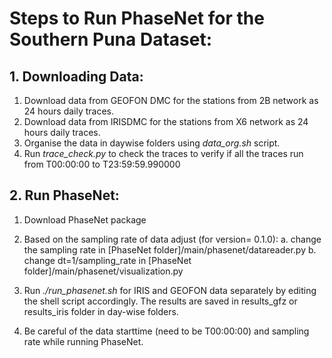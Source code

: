 # Steps to Run PhaseNet for the Southern Puna Dataset:

## 1. Downloading Data:

1. Download data from GEOFON DMC for the stations from 2B network as 24 hours daily traces.
2. Download data from IRISDMC for the stations from X6 network as 24 hours daily traces.
3. Organise the data in daywise folders using *data_org.sh* script.
4. Run *trace_check.py* to check the traces to verify if all the traces run from T00:00:00 to T23:59:59.990000 

## 2. Run PhaseNet:

1. Download PhaseNet package
2. Based on the sampling rate of data adjust (for version= 0.1.0):
	a. change the sampling rate in [PhaseNet folder]/main/phasenet/datareader.py
	b. change dt=1/sampling_rate in [PhaseNet folder]/main/phasenet/visualization.py

3. Run *./run_phasenet.sh* for IRIS and GEOFON data separately by editing the shell script accordingly. The results are saved in results_gfz or results_iris 	folder in day-wise folders.

4. Be careful of the data starttime (need to be T00:00:00) and sampling rate while running PhaseNet.
